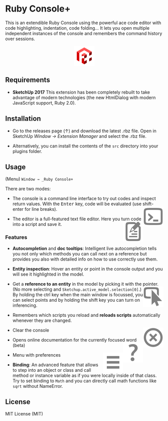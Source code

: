 # Ruby Console+

This is an extendible Ruby Console using the powerful ace code editor with code highlighting, indentation, code folding… It lets you open multiple independent instances of the console and remembers the command history over sessions.

<p align="center"><img alt="logo" src="./src/ae_console/images/icon_64.png" /></p>

## Requirements

- **SketchUp 2017**
  This extension has been completely rebuilt to take advantage of modern technologies (the new HtmlDialog with modern JavaScript support, Ruby 2.0).

## Installation

- Go to the releases page (↑) and download the latest .rbz file. Open in SketchUp _Window → Extension Manager_ and select the .rbz file.

- Alternatively, you can install the contents of the `src` directory into your plugins folder.

## Usage

(Menu) `Window → _Ruby Console+`

There are two modes:

- The console is a command line interface to try out codes and inspect return values. With the <kbd>Enter</kbd> key, code will be evaluated (use shift-enter for line breaks). <img alt="Console" src="./src/ae_console/images/console.png" align="right" />

- The editor is a full-featured text file editor. Here you turn code into a script and save it. <img alt="Editor" src="./src/ae_console/images/editor.png" align="right" />

### Features

- **Autocompletion** and **doc tooltips**: Intelligent live autocompletion tells you not only which methods you can call next on a reference but provides you also with detailed info on how to use correctly use them.

- **Entity inspection**: Hover an entity or point in the console output and you will see it highlighted in the model.

- Get a **reference to an entity** in the model by picking it with the pointer. (No more selecting and `Sketchup.active_model.selection[0]`.) <img alt="Select" src="./src/ae_console/images/select.png" align="right" />
  By holding the ctrl key when the main window is focussed, you can select points and by holding the shift key you can turn on inferencing.

- Remembers which scripts you reload and **reloads scripts** automatically whenever they are changed.

- Clear the console <img alt="Clear" src="./src/ae_console/images/clear.png" align="right" />

- Opens online documentation for the currently focused word (beta) <img alt="Help" src="./src/ae_console/images/help.png" align="right" />

- Menu with preferences <img alt="Menu" src="./src/ae_console/images/menu.png" align="right" />

- **Binding**: An advanced feature that allows to step into an object or class and call method or instance variable as if you were locally inside of that class. Try to set binding to `Math` and you can directly call math functions like `sqrt` without NameError.

## License

MIT License (MIT)
